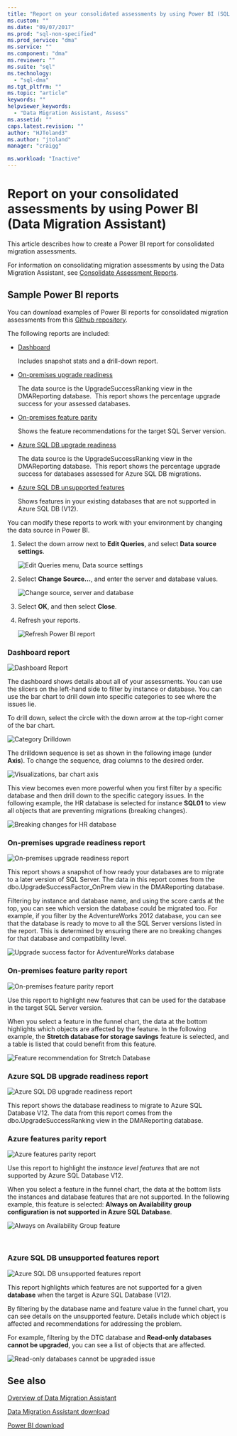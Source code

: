 ```yaml
---
title: "Report on your consolidated assessments by using Power BI (SQL Server Data Migration Assistant) | Microsoft Docs"
ms.custom: ""
ms.date: "09/07/2017"
ms.prod: "sql-non-specified"
ms.prod_service: "dma"
ms.service: ""
ms.component: "dma"
ms.reviewer: ""
ms.suite: "sql"
ms.technology: 
  - "sql-dma"
ms.tgt_pltfrm: ""
ms.topic: "article"
keywords: ""
helpviewer_keywords: 
  - "Data Migration Assistant, Assess"
ms.assetid: ""
caps.latest.revision: ""
author: "HJToland3"
ms.author: "jtoland"
manager: "craigg"

ms.workload: "Inactive"
---
```


# Report on your consolidated assessments by using Power BI (Data Migration Assistant)

This article describes how to create a Power BI report for consolidated migration assessments.

For information on consolidating migration assessments by using the Data Migration Assistant, see [Consolidate Assessment Reports](../dma/dma-consolidatereports.md).

## Sample Power BI reports

You can download examples of Power BI reports for consolidated migration assessments from this [Github repository](https://github.com/Microsoft/sql-server-samples/tree/master/samples/features/data-migration-assistant).

The following reports are included: 

- [Dashboard](#dashboard--details)

  Includes snapshot stats and a drill-down report.

- [On-premises upgrade readiness](#on-premises-upgrade-readiness--details)

  The data source is the UpgradeSuccessRanking view in the DMAReporting database.  This report shows the percentage upgrade success for your assessed databases.

- [On-premises feature parity](#on-premise-feature-parity--details)

  Shows the feature recommendations for the target SQL Server version.

- [Azure SQL DB upgrade readiness](#azure-sql-db-upgrade-readiness--details)

  The data source is the UpgradeSuccessRanking view in the DMAReporting database.  This report shows the percentage upgrade success for databases assessed for Azure SQL DB migrations.

- [Azure SQL DB unsupported features](#azure-sql-db-unsupported-features--details)

  Shows features in your existing databases that are not supported in Azure SQL DB (V12).

You can modify these reports to work with your environment by changing the data source in Power BI. 

1. Select the down arrow next to **Edit Queries**, and select
**Data source settings**.

   ![Edit Queries menu, Data source settings](../dma/media/DataSourceSettings.png)

1. Select **Change Source…**, and enter the server and database values.

   ![Change source, server and database](../dma/media/ChangeSource.png)

1. Select **OK**, and then select **Close**.

1. Refresh your reports.

   ![Refresh Power BI report](../dma/media/RefreshReport.png)

### Dashboard report

![Dashboard Report](../dma/media/DashboardReport.png)

The dashboard shows details about all of your assessments. You can use the slicers on the left-hand side to filter by instance or database. You can use the bar chart to drill down into specific categories to see where the issues lie.

To drill down, select the circle with the down arrow at the top-right corner of the bar chart.

![Category Drilldown](../dma/media/CategoryDrillDown.png)

The drilldown sequence is set as shown in the following image (under **Axis**). To change the sequence, drag columns to the desired order.

![Visualizations, bar chart axis](../dma/media/VisualizationsAxis.png)

This view becomes even more powerful when you first filter by a specific database and then drill down to the specific category issues. In the following example, the HR database is selected for instance **SQL01** to view all objects that are preventing migrations (breaking changes).

![Breaking changes for HR database](../dma/media/BreakingChanges.png)

### On-premises upgrade readiness report

![On-premises upgrade readiness report](../dma/media/OnPremisesUpgradeReadinessReport.png)

This report shows a snapshot of how ready your databases are to migrate to a later version of SQL Server. The data in this report comes from the dbo.UpgradeSuccessFactor\_OnPrem view in the DMAReporting database.

Filtering by instance and database name, and using the score cards at the top, you can see which version the database could be migrated too. For example, if you filter by the AdventureWorks 2012 database, you can see that the database is ready to move to all the SQL Server versions listed in the report. This is determined by ensuring there are no breaking changes for that database and compatibility level.

![Upgrade success factor for AdventureWorks database](../dma/media/UpgradeSuccessFactor.png)

### On-premises feature parity report

![On-premises feature parity report](../dma/media/OnPremisesFeatureParityReport.png)

Use this report to highlight new features that can be used for the database in the target SQL Server version.

When you select a feature in the funnel chart, the data at the bottom highlights which objects are affected by the feature. In the following example, the **Stretch database for storage savings** feature is selected, and a table is listed that could benefit from this feature.

![Feature recommendation for Stretch Database](../dma/media/FeatureRecommend_StretchDatabase.png)

### Azure SQL DB upgrade readiness report

![Azure SQL DB upgrade readiness report](../dma/media/AzureSQLDBUpgradeReadinessReport.png)

This report shows the database readiness to migrate to Azure SQL Database V12. The data from this report comes from the dbo.UpgradeSuccessRanking view in the DMAReporting database.

### Azure features parity report

![Azure features parity report](../dma/media/AzureFeaturesParityReport.png)

Use this report to highlight the *instance level features* that are not supported by Azure SQL Database V12.

When you select a feature in the funnel chart, the data at the bottom lists the instances and database features that are not supported. In the following example, this feature is selected: **Always on Availability group configuration is not supported in Azure SQL Database**.  

![Always on Availability Group feature](../dma/media/Feature_AlwaysOnAvailability.png)

 
### Azure SQL DB unsupported features report

![Azure SQL DB unsupported features report](../dma/media/AzureSQLDBUnsupportedFeaturesReport.png)

This report highlights which features are not supported for a given **database** when the target is Azure SQL Database (V12).

By filtering by the database name and feature value in the funnel chart, you can see details on the unsupported feature. Details include which object is affected and recommendations for addressing the problem.

For example, filtering by the DTC database and **Read-only databases cannot be upgraded**, you can see a list of objects that are affected.

![Read-only databases cannot be upgraded issue](../dma/media/ReadOnlyDatabases.png)

## See also

[Overview of Data Migration Assistant](../dma/dma-overview.md)

[Data Migration Assistant download](https://www.microsoft.com/download/details.aspx?id=53595)

[Power BI download](https://powerbi.microsoft.com/)
